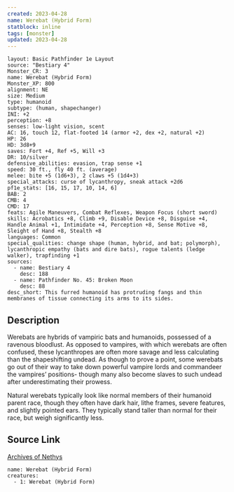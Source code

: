 ```yaml
---
created: 2023-04-28
name: Werebat (Hybrid Form)
statblock: inline
tags: [monster]
updated: 2023-04-28
---
```

```statblock
layout: Basic Pathfinder 1e Layout
source: "Bestiary 4"
Monster_CR: 3
name: Werebat (Hybrid Form)
Monster_XP: 800
alignment: NE
size: Medium
type: humanoid
subtype: (human, shapechanger)
INI: +2
perception: +8
senses: low-light vision, scent
AC: 16, touch 12, flat-footed 14 (armor +2, dex +2, natural +2)
HP: 26
HD: 3d8+9
saves: Fort +4, Ref +5, Will +3
DR: 10/silver
defensive_abilities: evasion, trap sense +1
speed: 30 ft., fly 40 ft. (average)
melee: bite +5 (1d6+3), 2 claws +5 (1d4+3)
special_attacks: curse of lycanthropy, sneak attack +2d6
pf1e_stats: [16, 15, 17, 10, 14, 6]
BAB: 2
CMB: 4
CMD: 17
feats: Agile Maneuvers, Combat Reflexes, Weapon Focus (short sword)
skills: Acrobatics +8, Climb +9, Disable Device +8, Disguise +4, Handle Animal +1, Intimidate +4, Perception +8, Sense Motive +8, Sleight of Hand +8, Stealth +8
languages: Common
special_qualities: change shape (human, hybrid, and bat; polymorph), lycanthropic empathy (bats and dire bats), rogue talents (ledge walker), trapfinding +1
sources:
  - name: Bestiary 4
    desc: 188
  - name: Pathfinder No. 45: Broken Moon
    desc: 88
desc_short: This furred humanoid has protruding fangs and thin membranes of tissue connecting its arms to its sides.
```
## Description
Werebats are hybrids of vampiric bats and humanoids, possessed of a ravenous bloodlust. As opposed to vampires, with which werebats are often confused, these lycanthropes are often more savage and less calculating than the shapeshifting undead. As though to prove a point, some werebats go out of their way to take down powerful vampire lords and commandeer the vampires’ positions- though many also become slaves to such undead after underestimating their prowess.

Natural werebats typically look like normal members of their humanoid parent race, though they often have dark hair, lithe frames, severe features, and slightly pointed ears. They typically stand taller than normal for their race, but weigh significantly less.
## Source Link
[Archives of Nethys](https://aonprd.com/MonsterDisplay.aspx?ItemName=Werebat%20(Hybrid%20Form))
```encounter-table
name: Werebat (Hybrid Form)
creatures:
  - 1: Werebat (Hybrid Form)
```
